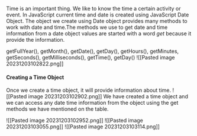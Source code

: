 Time is an important thing. We like to know the time a certain activity or event. In JavaScript current time and date is created using JavaScript Date Object. The object we create using Date object provides many methods to work with date and time.The methods we use to get date and time information from a date object values are started with a word _get_ because it provide the information. 

getFullYear(), getMonth(), getDate(), getDay(), getHours(), getMinutes, getSeconds(), getMilliseconds(), getTime(), getDay()
![[Pasted image 20231203102822.png]]

#### Creating a Time Object
Once we create a time object, it will provide information about time. 
![[Pasted image 20231203102902.png]]
We have created a time object and we can access any date time information from the object using the get methods we have mentioned on the table.

![[Pasted image 20231203102952.png]]
![[Pasted image 20231203103055.png]]
![[Pasted image 20231203103114.png]]
